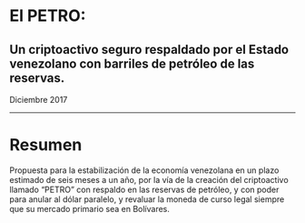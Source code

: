# El  PETRO:
## Un criptoactivo seguro respaldado por el Estado venezolano con barriles de petróleo de las reservas.

Diciembre 2017

---

# Resumen

Propuesta para la estabilización de la economía venezolana en un plazo estimado de seis meses a un año, por la vía de la creación del criptoactivo llamado “PETRO” con respaldo en las reservas de petróleo, y con poder para anular al dólar paralelo, y revaluar la moneda de curso legal siempre que su mercado primario sea en Bolívares.

